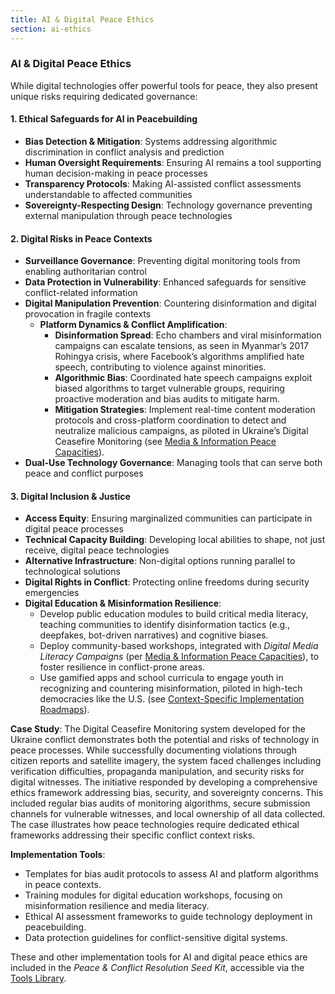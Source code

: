 ```yaml
---
title: AI & Digital Peace Ethics
section: ai-ethics
---
```


### AI & Digital Peace Ethics

While digital technologies offer powerful tools for peace, they also present unique risks requiring dedicated governance:

#### 1. Ethical Safeguards for AI in Peacebuilding
- **Bias Detection & Mitigation**: Systems addressing algorithmic discrimination in conflict analysis and prediction
- **Human Oversight Requirements**: Ensuring AI remains a tool supporting human decision-making in peace processes
- **Transparency Protocols**: Making AI-assisted conflict assessments understandable to affected communities
- **Sovereignty-Respecting Design**: Technology governance preventing external manipulation through peace technologies

#### 2. Digital Risks in Peace Contexts
- **Surveillance Governance**: Preventing digital monitoring tools from enabling authoritarian control
- **Data Protection in Vulnerability**: Enhanced safeguards for sensitive conflict-related information
- **Digital Manipulation Prevention**: Countering disinformation and digital provocation in fragile contexts
  - **Platform Dynamics & Conflict Amplification**:
    - **Disinformation Spread**: Echo chambers and viral misinformation campaigns can escalate tensions, as seen in Myanmar’s 2017 Rohingya crisis, where Facebook’s algorithms amplified hate speech, contributing to violence against minorities.
    - **Algorithmic Bias**: Coordinated hate speech campaigns exploit biased algorithms to target vulnerable groups, requiring proactive moderation and bias audits to mitigate harm.
    - **Mitigation Strategies**: Implement real-time content moderation protocols and cross-platform coordination to detect and neutralize malicious campaigns, as piloted in Ukraine’s Digital Ceasefire Monitoring (see [Media & Information Peace Capacities](/framework/docs/implementation/peace#media-information)).
- **Dual-Use Technology Governance**: Managing tools that can serve both peace and conflict purposes

#### 3. Digital Inclusion & Justice
- **Access Equity**: Ensuring marginalized communities can participate in digital peace processes
- **Technical Capacity Building**: Developing local abilities to shape, not just receive, digital peace technologies
- **Alternative Infrastructure**: Non-digital options running parallel to technological solutions
- **Digital Rights in Conflict**: Protecting online freedoms during security emergencies
- **Digital Education & Misinformation Resilience**:
  - Develop public education modules to build critical media literacy, teaching communities to identify disinformation tactics (e.g., deepfakes, bot-driven narratives) and cognitive biases.
  - Deploy community-based workshops, integrated with *Digital Media Literacy Campaigns* (per [Media & Information Peace Capacities](/framework/docs/implementation/peace#media-information)), to foster resilience in conflict-prone areas.
  - Use gamified apps and school curricula to engage youth in recognizing and countering misinformation, piloted in high-tech democracies like the U.S. (see [Context-Specific Implementation Roadmaps](/framework/docs/implementation/peace#context-specific-roadmaps)).

**Case Study**: The Digital Ceasefire Monitoring system developed for the Ukraine conflict demonstrates both the potential and risks of technology in peace processes. While successfully documenting violations through citizen reports and satellite imagery, the system faced challenges including verification difficulties, propaganda manipulation, and security risks for digital witnesses. The initiative responded by developing a comprehensive ethics framework addressing bias, security, and sovereignty concerns. This included regular bias audits of monitoring algorithms, secure submission channels for vulnerable witnesses, and local ownership of all data collected. The case illustrates how peace technologies require dedicated ethical frameworks addressing their specific conflict context risks.

**Implementation Tools**:
- Templates for bias audit protocols to assess AI and platform algorithms in peace contexts.
- Training modules for digital education workshops, focusing on misinformation resilience and media literacy.
- Ethical AI assessment frameworks to guide technology deployment in peacebuilding.
- Data protection guidelines for conflict-sensitive digital systems.

These and other implementation tools for AI and digital peace ethics are included in the *Peace & Conflict Resolution Seed Kit*, accessible via the [Tools Library](/framework/tools/peace).